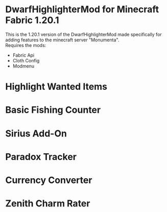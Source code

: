 # DwarfHighlighterMod for Minecraft Fabric 1.20.1
This is the 1.20.1 version of the DwarfHighlighterMod made specifically for adding features to the minecraft server "Monumenta".<br>
Requires the mods:
* Fabric Api
* Cloth Config
* Modmenu

# Highlight Wanted Items
# Basic Fishing Counter
# Sirius Add-On
# Paradox Tracker
# Currency Converter
# Zenith Charm Rater
